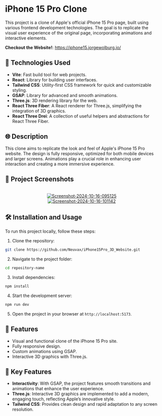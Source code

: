 # iPhone 15 Pro Clone

This project is a clone of Apple's official iPhone 15 Pro page, built using various frontend development technologies. The goal is to replicate the visual user experience of the original page, incorporating animations and interactive elements.

**Checkout the Website!**: https://iphone15.jorgewolburg.io/

## 🚀 Technologies Used

- **Vite**: Fast build tool for web projects.
- **React**: Library for building user interfaces.
- **Tailwind CSS**: Utility-first CSS framework for quick and customizable styling.
- **GSAP**: Library for advanced and smooth animations.
- **Three.js**: 3D rendering library for the web.
- **React Three Fiber**: A React renderer for Three.js, simplifying the integration of 3D graphics.
- **React Three Drei**: A collection of useful helpers and abstractions for React Three Fiber.

## 🌐 Description

This clone aims to replicate the look and feel of Apple's iPhone 15 Pro website. The design is fully responsive, optimized for both mobile devices and larger screens. Animations play a crucial role in enhancing user interaction and creating a more immersive experience.

## 📸 Project Screenshots

<div align="center">
  <br />
    <a href="https://ibb.co/VprJ4fy"><img src="https://i.ibb.co/4g9Krhy/Screenshot-2024-10-16-095125.png" alt="Screenshot-2024-10-16-095125" border="0" /></a>
    </a>
  <br />
  <a href="https://ibb.co/JK99hXL"><img src="https://i.ibb.co/56PP7qD/Screenshot-2024-10-16-101142.png" alt="Screenshot-2024-10-16-101142" border="0"></a>
</div>

## 🛠 Installation and Usage

To run this project locally, follow these steps:

1. Clone the repository:

```bash
git clone https://github.com/Neuvax/iPhone15Pro_3D_Website.git
```

2. Navigate to the project folder:

```bash
cd repository-name
```

3. Install dependencies:

```bash
npm install
```

4. Start the development server:

```bash
npm run dev
```

5. Open the project in your browser at `http://localhost:5173`.

## 🚧 Features

- Visual and functional clone of the iPhone 15 Pro site.
- Fully responsive design.
- Custom animations using GSAP.
- Interactive 3D graphics with Three.js.

## 🌟 Key Features

- **Interactivity**: With GSAP, the project features smooth transitions and animations that enhance the user experience.
- **Three.js**: Interactive 3D graphics are implemented to add a modern, engaging touch, reflecting Apple’s innovative style.
- **Tailwind CSS**: Provides clean design and rapid adaptation to any screen resolution.
